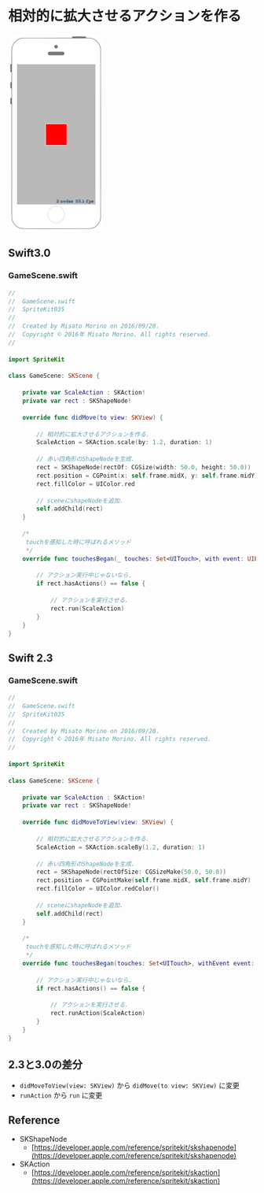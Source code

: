 # 相対的に拡大させるアクションを作る

![Preview spritekit035](img/spritekit035.png)

## Swift3.0
### GameScene.swift
```swift
//
//  GameScene.swift
//  SpriteKit035
//
//  Created by Misato Morino on 2016/09/20.
//  Copyright © 2016年 Misato Morino. All rights reserved.
//

import SpriteKit

class GameScene: SKScene {
    
    private var ScaleAction : SKAction!
    private var rect : SKShapeNode!
    
    override func didMove(to view: SKView) {
        
        // 相対的に拡大させるアクションを作る.
        ScaleAction = SKAction.scale(by: 1.2, duration: 1)
        
        // 赤い四角形のShapeNodeを生成.
        rect = SKShapeNode(rectOf: CGSize(width: 50.0, height: 50.0))
        rect.position = CGPoint(x: self.frame.midX, y: self.frame.midY)
        rect.fillColor = UIColor.red
        
        // sceneにshapeNodeを追加.
        self.addChild(rect)
    }
    
    /*
     touchを感知した時に呼ばれるメソッド
     */
    override func touchesBegan(_ touches: Set<UITouch>, with event: UIEvent?) {
        
        // アクション実行中じゃないなら.
        if rect.hasActions() == false {
            
            // アクションを実行させる.
            rect.run(ScaleAction)
        }
    }
} 
```

## Swift 2.3
### GameScene.swift
```swift
//
//  GameScene.swift
//  SpriteKit035
//
//  Created by Misato Morino on 2016/09/20.
//  Copyright © 2016年 Misato Morino. All rights reserved.
//

import SpriteKit

class GameScene: SKScene {
    
    private var ScaleAction : SKAction!
    private var rect : SKShapeNode!
    
    override func didMoveToView(view: SKView) {
        
        // 相対的に拡大させるアクションを作る.
        ScaleAction = SKAction.scaleBy(1.2, duration: 1)
        
        // 赤い四角形のShapeNodeを生成.
        rect = SKShapeNode(rectOfSize: CGSizeMake(50.0, 50.0))
        rect.position = CGPointMake(self.frame.midX, self.frame.midY)
        rect.fillColor = UIColor.redColor()
        
        // sceneにshapeNodeを追加.
        self.addChild(rect)
    }
    
    /*
     touchを感知した時に呼ばれるメソッド
     */
    override func touchesBegan(touches: Set<UITouch>, withEvent event: UIEvent?) {
        
        // アクション実行中じゃないなら.
        if rect.hasActions() == false {
            
            // アクションを実行させる.
            rect.runAction(ScaleAction)
        }
    }
}
```

## 2.3と3.0の差分
* ```didMoveToView(view: SKView)``` から ```didMove(to view: SKView)``` に変更
* ```runAction``` から ```run``` に変更

## Reference
* SKShapeNode
    * [https://developer.apple.com/reference/spritekit/skshapenode](https://developer.apple.com/reference/spritekit/skshapenode)
* SKAction
    * [https://developer.apple.com/reference/spritekit/skaction](https://developer.apple.com/reference/spritekit/skaction)
